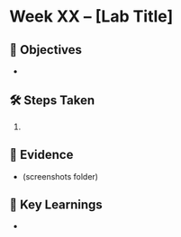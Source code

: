 # Week XX – [Lab Title]

## 🎯 Objectives
- 

## 🛠 Steps Taken
1. 

## 📸 Evidence
- (screenshots folder)

## 🔑 Key Learnings
-
